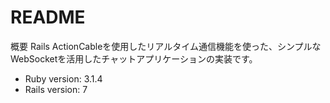 # README

概要
Rails ActionCableを使用したリアルタイム通信機能を使った、シンプルなWebSocketを活用したチャットアプリケーションの実装です。

* Ruby version: 3.1.4
* Rails version: 7
